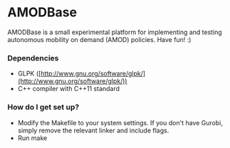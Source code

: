# AMODBase #

AMODBase is a small experimental platform for implementing and testing autonomous mobility on demand (AMOD) policies. Have fun! :) 

### Dependencies ###

* GLPK ([http://www.gnu.org/software/glpk/](http://www.gnu.org/software/glpk/)) 
* C++ compiler with C++11 standard

### How do I get set up? ###

* Modify the Makefile to your system settings. If you don't have Gurobi, simply remove the relevant linker and include flags. 
* Run make
